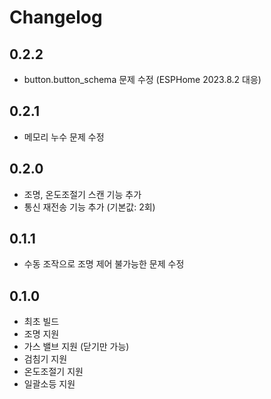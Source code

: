 # Changelog

## 0.2.2
- button.button_schema 문제 수정 (ESPHome 2023.8.2 대응)

## 0.2.1
- 메모리 누수 문제 수정

## 0.2.0
- 조명, 온도조절기 스캔 기능 추가
- 통신 재전송 기능 추가 (기본값: 2회)

## 0.1.1
- 수동 조작으로 조명 제어 불가능한 문제 수정

## 0.1.0
- 최초 빌드
- 조명 지원
- 가스 밸브 지원 (닫기만 가능)
- 검침기 지원
- 온도조절기 지원
- 일괄소등 지원
